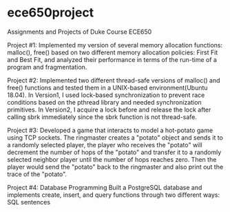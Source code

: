 # ece650project
Assignments and Projects of Duke Course ECE650

Project #1: Implemented my version of several memory allocation functions: malloc(), free() based on two different memory allocation policies: First Fit and Best Fit, and analyzed their performance in terms of the run-time of a program and fragmentation.


Project #2: Implemented two different thread-safe versions of malloc() and free() functions and tested them in a UNIX-based environment(Ubuntu 18.04). In Version1, I used lock-based synchronization to prevent race conditions based on the pthread library and needed synchronization primitives. In Version2, I acquire a lock before and release the lock after calling sbrk immediately since the sbrk function is not thread-safe.


Project #3: Developed a game that interacts to model a hot-potato game using TCP sockets. The ringmaster creates a "potato" object and sends it to a randomly selected player, the player who receives the "potato" will decrement the number of hops of the "potato" and transfer it to a randomly selected neighbor player until the number of hops reaches zero. Then the player would send the "potato" back to the ringmaster and also print out the trace of the "potato".


Project #4: Database Programming Built a PostgreSQL database and implements create, insert, and query functions through two different ways: SQL sentences
